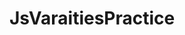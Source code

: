 # JsVaraitiesPractice

<!-- echo "# JsVaraitiesPractice" >> README.md
  git init
  git add README.md
  git commit -m "first commit"
  git branch -M main
  git remote add origin https://github.com/Jahirul-Islam-Jantu/JsVaraitiesPractice.git
  git push -u origin main
  git remote add origin https://github.com/Jahirul-Islam-Jantu/JsVaraitiesPractice.git
  git branch -M main
  git push -u origin main
   -->
